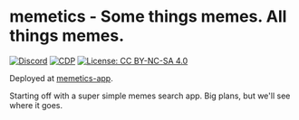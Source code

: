 # memetics - Some things memes. All things memes.

[![Discord](https://img.shields.io/discord/1060697970426773584?color=5965F2&label=contribute)](https://discord.gg/JyK55EsACr) [![CDP](https://github.com/unrenormalizable/memetics/actions/workflows/cdp.yml/badge.svg)](https://github.com/unrenormalizable/memetics/actions/workflows/cdp.yml) [![License: CC BY-NC-SA 4.0](https://img.shields.io/badge/License-CC%20BY--NC--SA%204.0-lightgrey.svg?label=license)](https://creativecommons.org/licenses/by-nc-sa/4.0/)

Deployed at [memetics-app](https://memetics-app.vercel.app/?q=g).

Starting off with a super simple memes search app. Big plans, but we'll see where it goes.
